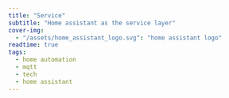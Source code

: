 ```yaml
---
title: "Service"
subtitle: "Home assistant as the service layer"
cover-img:
  - "/assets/home_assistant_logo.svg": "home assistant logo"
readtime: true
tags:
  - home automation
  - mqtt
  - tech
  - home assistant
---
```

